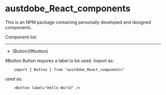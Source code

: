 # austdobe_React_components

This is an NPM package containing personally developed and designed components. 

Component list: 
<div>
    <hr> 
    <ul>
        <li>[Button](#button)</li>
    </ul>
</div>

#Button
Button requires a label to be used. Import as: 
```
    import { Button } from "austdobe_React_components"
```
used as:
```
    <Button label="Hello World" />
```

